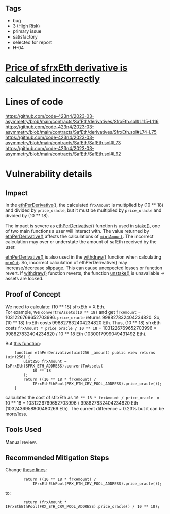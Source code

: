 ## Tags

- bug
- 3 (High Risk)
- primary issue
- satisfactory
- selected for report
- H-04

# [Price of sfrxEth derivative is calculated incorrectly](https://github.com/code-423n4/2023-03-asymmetry-findings/issues/641) 

# Lines of code

https://github.com/code-423n4/2023-03-asymmetry/blob/main/contracts/SafEth/derivatives/SfrxEth.sol#L115-L116
https://github.com/code-423n4/2023-03-asymmetry/blob/main/contracts/SafEth/derivatives/SfrxEth.sol#L74-L75
https://github.com/code-423n4/2023-03-asymmetry/blob/main/contracts/SafEth/SafEth.sol#L73
https://github.com/code-423n4/2023-03-asymmetry/blob/main/contracts/SafEth/SafEth.sol#L92


# Vulnerability details

## Impact
In the [ethPerDerivative()](https://github.com/code-423n4/2023-03-asymmetry/blob/main/contracts/SafEth/derivatives/SfrxEth.sol#L111-L117), the calculated ```frxAmount``` is multiplied by (10 ** 18) and divided by ```price_oracle```, but it must be multiplied by ```price_oracle``` and divided by (10 ** 18).

The impact is severe as [ethPerDerivative()](https://github.com/code-423n4/2023-03-asymmetry/blob/main/contracts/SafEth/derivatives/SfrxEth.sol#L111-L117) function is used in [stake()](https://github.com/code-423n4/2023-03-asymmetry/blob/main/contracts/SafEth/SafEth.sol#L63-L101), one of  two main functions a user will interact with. The value returned by [ethPerDerivative()](https://github.com/code-423n4/2023-03-asymmetry/blob/main/contracts/SafEth/derivatives/SfrxEth.sol#L111-L117) affects the calculations of [```mintAmount```](https://github.com/code-423n4/2023-03-asymmetry/blob/main/contracts/SafEth/SafEth.sol#L98). The incorrect calculation may over or understate the amount of safEth received by the user.  

[ethPerDerivative()](https://github.com/code-423n4/2023-03-asymmetry/blob/main/contracts/SafEth/derivatives/SfrxEth.sol#L111-L117) is also used in the [withdraw()](https://github.com/code-423n4/2023-03-asymmetry/blob/main/contracts/SafEth/derivatives/SfrxEth.sol#L60-L88) function when calculating [```minOut```](https://github.com/code-423n4/2023-03-asymmetry/blob/main/contracts/SafEth/derivatives/SfrxEth.sol#L74). So, incorrect calculation of ethPerDerivative() may increase/decrease slippage. This can cause unexpected losses or function revert. If [withdraw()](https://github.com/code-423n4/2023-03-asymmetry/blob/main/contracts/SafEth/derivatives/SfrxEth.sol#L60-L88) function reverts, the function [unstake()](https://github.com/code-423n4/2023-03-asymmetry/blob/main/contracts/SafEth/SafEth.sol#L108-L129) is unavailable => assets are locked.

## Proof of Concept
We need to calculate: (10 ** 18) sfrxEth = X Eth.  
For example, we ```convertToAssets(10 ** 18)``` and get ```frxAmount``` = 1031226769652703996. ```price_oracle``` returns 998827832404234820. So, (10 ** 18) frxEth costs 998827832404234820 Eth. Thus, (10 ** 18) sfrxEth costs ```frxAmount * price_oracle / 10 ** 18``` = 1031226769652703996 * 998827832404234820 / 10 ** 18 Eth (1030017999049431492 Eth).  

But [this function](https://github.com/code-423n4/2023-03-asymmetry/blob/main/contracts/SafEth/derivatives/SfrxEth.sol#L111-L117):
```
    function ethPerDerivative(uint256 _amount) public view returns (uint256) {
        uint256 frxAmount = IsFrxEth(SFRX_ETH_ADDRESS).convertToAssets(
            10 ** 18
        );
        return ((10 ** 18 * frxAmount) /
            IFrxEthEthPool(FRX_ETH_CRV_POOL_ADDRESS).price_oracle());
    }
```
calculates the cost of sfrxEth as ```10 ** 18 * frxAmount / price_oracle ``` = 10 ** 18 * 1031226769652703996 / 998827832404234820 Eth (1032436958800480269 Eth). The current difference ~ 0.23% but it can be more/less.

## Tools Used
Manual review.

## Recommended Mitigation Steps
Change [these lines](https://github.com/code-423n4/2023-03-asymmetry/blob/main/contracts/SafEth/derivatives/SfrxEth.sol#L115-L116):
```
        return ((10 ** 18 * frxAmount) /
            IFrxEthEthPool(FRX_ETH_CRV_POOL_ADDRESS).price_oracle());
```
to:
```
        return (frxAmount * IFrxEthEthPool(FRX_ETH_CRV_POOL_ADDRESS).price_oracle() / 10 ** 18);
```